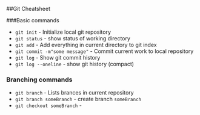 ##Git Cheatsheet

###Basic commands
* `git init` - Initialize local git repository
* `git status` - show status of working directory
* `git add` - Add everything in current directory to git index
* `git commit -m"some message"` - Commit current work to local repository
* `git log` - Show git commit history
* `git log --oneline` - show git history (compact)

### Branching commands
* `git branch` - Lists brances in current repository
* `git branch someBranch` - create branch `someBranch`
* `git checkout someBranch` - 
